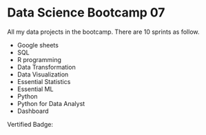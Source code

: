 # Data Science Bootcamp 07

All my data projects in the bootcamp. There are 10 sprints as follow.

- Google sheets
- SQL
- R programming
- Data Transformation
- Data Visualization 
- Essential Statistics
- Essential ML
- Python
- Python for Data Analyst
- Dashboard

Vertified Badge:
